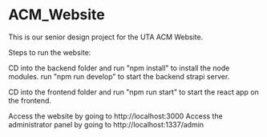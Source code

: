 # ACM_Website
This is our senior design project for the UTA ACM Website.

Steps to run the website:

CD into the backend folder and run "npm install" to install the node modules.
run "npm run develop" to start the backend strapi server.

CD into the frontend folder and run "npm run start" to start the react app on the frontend.

Access the website by going to http://localhost:3000
Access the administrator panel by going to http://localhost:1337/admin
